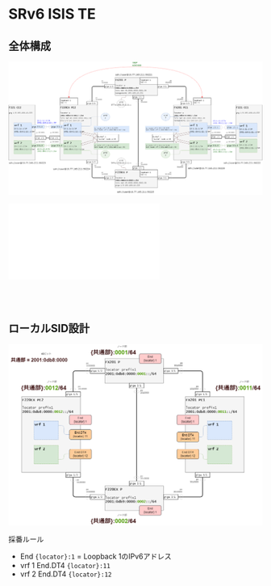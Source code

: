 # SRv6 ISIS TE


## 全体構成

![network diagram](img/labo1_isis_static_te.drawio.png "全体構成")

![HTML版構成図](img/labo1_isis_static_te.html)

<br><br>

## ローカルSID設計

![sid design](img/labo1_sid.drawio.png "SID設計")

採番ルール

- End `{locator}:1` = Loopback 1のIPv6アドレス
- vrf 1 End.DT4 `{locator}:11`
- vrf 2 End.DT4 `{locator}:12`
